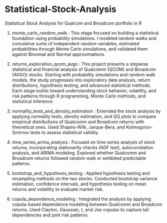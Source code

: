 # Statistical-Stock-Analysis
Statistical Stock Analysis for Qualcom and Broadcom portfolio in R

1. monte_carlo_random_walk : This stage focused on building a statistical foundation using probability simulations. I modeled random walks and cumulative sums of independent random variables, estimated probabilities through Monte Carlo simulations, and validated them against Binomial and Normal approximations.

2. returns_exploration_qcom_avgo : This project presents a stepwise statistical and financial analysis of Qualcomm (QCOM) and Broadcom (AVGO) stocks. Starting with probability simulations and random walk models, the study progresses into exploratory data analysis, return distributions, hypothesis testing, and advanced statistical methods. Each stage builds toward understanding stock behavior, volatility, and risk patterns through R programming, Monte Carlo methods, and statistical inference.

3. normality_tests_and_density_estimation : Extended the stock analysis by applying normality tests, density estimation, and QQ plots to compare empirical distributions of Qualcomm and Broadcom returns with theoretical ones. Used Shapiro-Wilk, Jarque-Bera, and Kolmogorov-Smirnov tests to assess statistical validity.

4. time_series_arima_analysis : Focused on time series analysis of stock returns, incorporating stationarity checks (ADF test), autocorrelation analysis, and ARIMA modeling. Explored whether Qualcomm and Broadcom returns followed random walk or exhibited predictable patterns.

5. bootstrap_and_hypothesis_testing : Applied hypothesis testing and resampling methods on the two stocks. Conducted bootstrap variance estimation, confidence intervals, and hypothesis testing on mean returns and volatility to evaluate market risk.
   
6. copula_dependence_modeling : Integrated the analysis by applying copula-based dependence modeling between Qualcomm and Broadcom returns. Used Clayton, Gaussian, t, and Joe copulas to capture tail dependencies and joint risk patterns.
